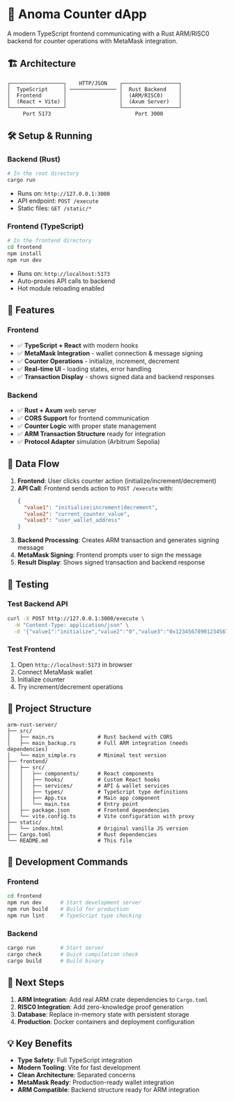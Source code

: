 # 🚀 Anoma Counter dApp

A modern TypeScript frontend communicating with a Rust ARM/RISC0 backend for counter operations with MetaMask integration.

## 🏗️ Architecture

```
┌─────────────────┐    HTTP/JSON    ┌──────────────────┐
│  TypeScript     │ ─────────────── │  Rust Backend    │
│  Frontend       │                 │  (ARM/RISC0)     │
│  (React + Vite) │                 │  (Axum Server)   │
└─────────────────┘                 └──────────────────┘
     Port 5173                           Port 3000
```

## 🛠️ Setup & Running

### Backend (Rust)
```bash
# In the root directory
cargo run
```
- Runs on: `http://127.0.0.1:3000`
- API endpoint: `POST /execute`
- Static files: `GET /static/*`

### Frontend (TypeScript)
```bash
# In the frontend directory
cd frontend
npm install
npm run dev
```
- Runs on: `http://localhost:5173`
- Auto-proxies API calls to backend
- Hot module reloading enabled

## 🎯 Features

### Frontend
- ✅ **TypeScript + React** with modern hooks
- ✅ **MetaMask Integration** - wallet connection & message signing
- ✅ **Counter Operations** - initialize, increment, decrement
- ✅ **Real-time UI** - loading states, error handling
- ✅ **Transaction Display** - shows signed data and backend responses

### Backend
- ✅ **Rust + Axum** web server
- ✅ **CORS Support** for frontend communication
- ✅ **Counter Logic** with proper state management
- ✅ **ARM Transaction Structure** ready for integration
- ✅ **Protocol Adapter** simulation (Arbitrum Sepolia)

## 🔄 Data Flow

1. **Frontend**: User clicks counter action (initialize/increment/decrement)
2. **API Call**: Frontend sends action to `POST /execute` with:
   ```json
   {
     "value1": "initialize|increment|decrement",
     "value2": "current_counter_value",
     "value3": "user_wallet_address"
   }
   ```
3. **Backend Processing**: Creates ARM transaction and generates signing message
4. **MetaMask Signing**: Frontend prompts user to sign the message
5. **Result Display**: Shows signed transaction and backend response

## 🧪 Testing

### Test Backend API
```bash
curl -X POST http://127.0.0.1:3000/execute \
  -H "Content-Type: application/json" \
  -d '{"value1":"initialize","value2":"0","value3":"0x1234567890123456789012345678901234567890"}'
```

### Test Frontend
1. Open `http://localhost:5173` in browser
2. Connect MetaMask wallet
3. Initialize counter
4. Try increment/decrement operations

## 📁 Project Structure

```
arm-rust-server/
├── src/
│   ├── main.rs              # Rust backend with CORS
│   ├── main_backup.rs       # Full ARM integration (needs dependencies)
│   └── main_simple.rs       # Minimal test version
├── frontend/
│   ├── src/
│   │   ├── components/      # React components
│   │   ├── hooks/           # Custom React hooks
│   │   ├── services/        # API & wallet services
│   │   ├── types/           # TypeScript type definitions
│   │   ├── App.tsx          # Main app component
│   │   └── main.tsx         # Entry point
│   ├── package.json         # Frontend dependencies
│   └── vite.config.ts       # Vite configuration with proxy
├── static/
│   └── index.html           # Original vanilla JS version
├── Cargo.toml               # Rust dependencies
└── README.md                # This file
```

## 🔧 Development Commands

### Frontend
```bash
cd frontend
npm run dev      # Start development server
npm run build    # Build for production
npm run lint     # TypeScript type checking
```

### Backend
```bash
cargo run        # Start server
cargo check      # Quick compilation check
cargo build      # Build binary
```

## 🚀 Next Steps

1. **ARM Integration**: Add real ARM crate dependencies to `Cargo.toml`
2. **RISC0 Integration**: Add zero-knowledge proof generation
3. **Database**: Replace in-memory state with persistent storage
4. **Production**: Docker containers and deployment configuration

## 💡 Key Benefits

- **Type Safety**: Full TypeScript integration
- **Modern Tooling**: Vite for fast development
- **Clean Architecture**: Separated concerns
- **MetaMask Ready**: Production-ready wallet integration
- **ARM Compatible**: Backend structure ready for ARM integration
